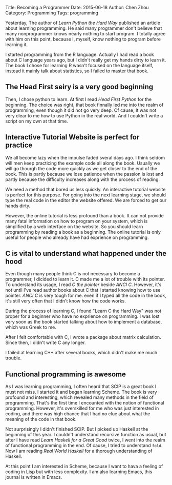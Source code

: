 Title: Becoming a Programmer
Date: 2015-06-18
Author: Chen Zhou
Category: Programming
Tags: programming

Yesterday, The author of *Learn Python the Hard Way* published an
article about learning programming. He said many programmer don't
believe that many nonprogrammer knows nearly nothing to start
program. I totally agree with him on this point, because I, myself,
know nothing to program before learning it.

I started programming from the R language. Actually I had read a book
about C language years ago, but I didn't really get my hands dirty to
learn it. The book I chose for learning R wasn't focused on the language
itself, instead it mainly talk about statistics, so I failed to master
that book.

## The Head First seiry is a very good beginning

Then, I chose python to learn. At first I read *Head First Python* for
the beginning. The choice was right, that book finnally led me into
the realm of programming, even though it did not go very deep. Of
cause, It was not very clear to me how to use Python in the real
world. And I couldn't write a script on my own at that time.

## Interactive Tutorial Website is perfect for practice

We all become lazy when the impulse faded sveral days ago. I think
seldom will men keep practicing the example code all along the book.
Usually we will go thourgh the code more quickly as we get closer to
the end of the book. This is partly because we lose patience when the
passion is lost and partly because the difficulty increases along with
the process of reading.

We need a method that bored us less quickly. An interactive tutorial
website is perfect for this purpose. For going into the next learning
stage, we should type the real code in the editor the website offered.
We are forced to get our hands dirty.

However, the online tutorial is less profound than a book. It can not
provide many fatal information on how to program on your system, which
is simplified by a web interface on the website. So you should learn
programming by reading a book as a beginning. The online tutorial is
only useful for people who already have had exprience on programming.

## C is vital to understand what happened under the hood

Even though many people think C is not necessary to become a
programmer, I dicided to learn it. C made me a lot of trouble with its
pointer. To understand its usage, I read *C the pointer* beside *ANCI
C*. However, it's not until I've read author books about C that I
started knowing how to use pointer. *ANCI C* is very tough for me.
even if I typed all the code in the book, it's still very often that I
didn't know how the code works.

During the process of learning C, I found "Learn C the Hard Way" was not
proper for a beginner who have no exprience on programming. I was
lost very soon as the book started talking about how to implement a
database, which was Greek to me.

After I felt comfortable with C, I wrote a package about matrix
calculation. Since then, I didn't write C any longer.

I failed at learning C++ after several books, which didn't make me
much trouble.

## Functional programming is awesome

As I was learning programming, I often heard that SCIP is a great book
I must not miss. I started it and began learning Scheme. The book is
very profound and interesting, which revealed many methods in the
field of programming. That's the first time I encounted with the notion
of functional programming. However, it's overskilled for me who was just
interested in coding, and there was high chance that I had no clue about
what the meaning of the code in that book.

Not surprisingly I didn't finished SCIP. But I picked up Haskell at
the beginning of this year. I couldn't understand recursive function
as usual, but after I have read *Learn Haskell for a Great Good*
twice, I went into the realm of functional programming in the end. Of
cause, I tried to understand `fold`. Now I am reading
*Real World Haskell* for a thorough understanding of Haskell.

At this point I am interested in Scheme, because I want to hava a feeling
of coding in Lisp but with less complexity. I am also learning Emacs,
this journal is written in Emacs.
